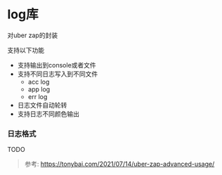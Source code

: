 # log库

对uber zap的封装

支持以下功能

- 支持输出到console或者文件
- 支持不同日志写入到不同文件 
  - acc log
  - app log
  - err log
- 日志文件自动轮转
- 支持日志不同颜色输出

### 日志格式
TODO

> 参考: https://tonybai.com/2021/07/14/uber-zap-advanced-usage/